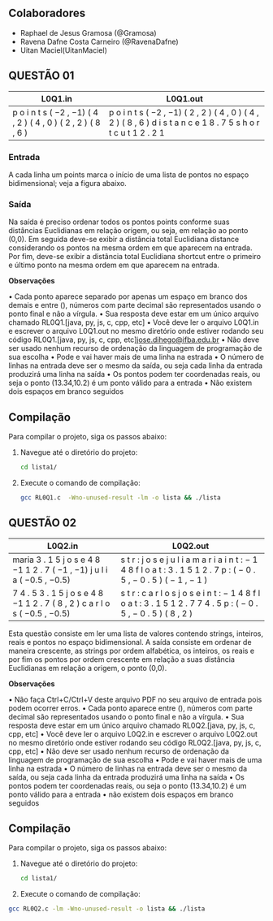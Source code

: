 ## Colaboradores
- Raphael de Jesus Gramosa (@Gramosa)
- Ravena Dafne Costa Carneiro (@RavenaDafne)
- Uitan Maciel(UitanMaciel)


## QUESTÃO 01

| L0Q1.in                                                       | L0Q1.out                                                                       |
|---------------------------------------------------------------|-------------------------------------------------------------------------------|
| p o i n t s ( −2 , −1) ( 4 , 2 ) ( 4 , 0 ) ( 2 , 2 ) ( 8 , 6 ) | p o i n t s ( −2 , −1) ( 2 , 2 ) ( 4 , 0 ) ( 4 , 2 ) ( 8 , 6 ) d i s t a n c e 1 8 . 7 5 s h o r t c u t 1 2 . 2 1  |


### Entrada

A cada linha um points marca o inı́cio de uma lista de pontos no espaço bidimensional; veja a figura
abaixo.


### Saı́da

Na saı́da é preciso ordenar todos os pontos points conforme suas distâncias Euclidianas em relação
origem, ou seja, em relação ao ponto (0,0).
Em seguida deve-se exibir a distância total Euclidiana distance considerando os pontos na mesma
ordem em que aparecem na entrada.
Por fim, deve-se exibir a distância total Euclidiana shortcut entre o primeiro e último ponto na
mesma ordem em que aparecem na entrada.

**Observações**

• Cada ponto aparece separado por apenas um espaço em branco dos demais e entre (), números
com parte decimal são representados usando o ponto final e não a vı́rgula.
• Sua resposta deve estar em um único arquivo chamado RL0Q1.[java, py, js, c, cpp, etc]
• Você deve ler o arquivo L0Q1.in e escrever o arquivo L0Q1.out no mesmo diretório onde estiver
rodando seu código RL0Q1.[java, py, js, c, cpp, etc]jose.dihego@ifba.edu.br
• Não deve ser usado nenhum recurso de ordenação da linguagem de programação de sua escolha
• Pode e vai haver mais de uma linha na estrada
• O número de linhas na entrada deve ser o mesmo da saı́da, ou seja cada linha da entrada
produzirá uma linha na saı́da
• Os pontos podem ter coordenadas reais, ou seja o ponto (13.34,10.2) é um ponto válido para a
entrada
• Não existem dois espaços em branco seguidos

## Compilação

Para compilar o projeto, siga os passos abaixo:

1. Navegue até o diretório do projeto:

    ```bash
    cd lista1/
    ```

2. Execute o comando de compilação:

    ```bash
    gcc RL0Q1.c  -Wno-unused-result -lm -o lista && ./lista
    ```

## QUESTÃO 02


| L0Q2.in                     | L0Q2.out                                                                   |
|-----------------------------|----------------------------------------------------------------------------|
| maria 3 . 1 5 j o s e 4 8 −1 1 2 . 7 ( −1 , −1) j u l i a ( −0.5 , −0.5)        | s t r : j o s e j u l i a m a r i a i n t : − 1 4 8 f l o a t : 3 . 1 5 1 2 . 7 p : ( − 0 . 5 , − 0 . 5 ) ( − 1 , − 1 )   |
| 7 4 . 5 3 . 1 5 j o s e 4 8 −1 1 2 . 7 ( 8 , 2 ) c a r l o s ( −0.5 , −0.5)      | s t r : c a r l o s j o s e i n t : − 1 4 8 f l o a t : 3 . 1 5 1 2 . 7 7 4 . 5 p : ( − 0 . 5 , − 0 . 5 ) ( 8 , 2 )                 |



Esta questão consiste em ler uma lista de valores contendo strings, inteiros, reais e pontos no espaço
bidimensional. A saı́da consiste em ordenar de maneira crescente, as strings por ordem alfabética,
os inteiros, os reais e por fim os pontos por ordem crescente em relação a suas distância Euclidianas
em relação a origem, o ponto (0,0).

**Observações**

• Não faça Ctrl+C/Ctrl+V deste arquivo PDF no seu arquivo de entrada pois podem ocorrer
erros.
• Cada ponto aparece entre (), números com parte decimal são representados usando o ponto
final e não a vı́rgula.
• Sua resposta deve estar em um único arquivo chamado RL0Q2.[java, py, js, c, cpp, etc]
• Você deve ler o arquivo L0Q2.in e escrever o arquivo L0Q2.out no mesmo diretório onde estiver
rodando seu código RL0Q2.[java, py, js, c, cpp, etc]
• Não deve ser usado nenhum recurso de ordenação da linguagem de programação de sua escolha
• Pode e vai haver mais de uma linha na estrada
• O número de linhas na entrada deve ser o mesmo da saı́da, ou seja cada linha da entrada
produzirá uma linha na saı́da
• Os pontos podem ter coordenadas reais, ou seja o ponto (13.34,10.2) é um ponto válido para a
entrada
• não existem dois espaços em branco seguidos

## Compilação

Para compilar o projeto, siga os passos abaixo:

1. Navegue até o diretório do projeto:

    ```bash
    cd lista1/
    ```

2. Execute o comando de compilação:

```bash
gcc RL0Q2.c -lm -Wno-unused-result -o lista && ./lista
